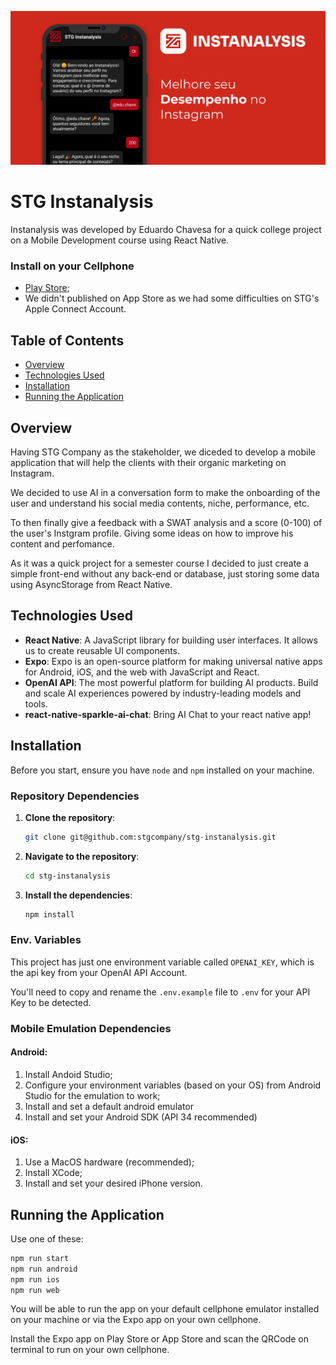 ![Instanalysis Banner](/assets/banner.png)

# STG Instanalysis

Instanalysis was developed by Eduardo Chavesa for a quick college project on a Mobile Development course using React Native.


### Install on your Cellphone

- [Play Store](https://play.google.com/store/apps/details?id=com.stginstanalysis.app);
- We didn't published on App Store as we had some difficulties on STG's Apple Connect Account.

## Table of Contents

- [Overview](#overview)
- [Technologies Used](#technologies-used)
- [Installation](#installation)
- [Running the Application](#running-the-application)

## Overview

Having STG Company as the stakeholder, we diceded to develop a mobile application that will help the clients with their organic marketing on Instagram.

We decided to use AI in a conversation form to make the onboarding of the user and understand his social media contents, niche, performance, etc.

To then finally give a feedback with a SWAT analysis and a score (0-100) of the user's Instgram profile. Giving some ideas on how to improve his content and perfomance.

As it was a quick project for a semester course I decided to just create a simple front-end without any back-end or database, just storing some data using AsyncStorage from React Native. 

## Technologies Used

- **React Native**: A JavaScript library for building user interfaces. It allows us to create reusable UI components.
- **Expo**: Expo is an open-source platform for making universal native apps for Android, iOS, and the web with JavaScript and React.
- **OpenAI API**: The most powerful platform for building AI products. Build and scale AI experiences powered by industry-leading models and tools.
- **react-native-sparkle-ai-chat**: Bring AI Chat to your react native app!

## Installation

Before you start, ensure you have `node` and `npm` installed on your machine. 

### Repository Dependencies

1. **Clone the repository**:

    ```bash
    git clone git@github.com:stgcompany/stg-instanalysis.git
    ```

2. **Navigate to the repository**:

    ```bash
    cd stg-instanalysis
    ```

3. **Install the dependencies**:

    ```bash
    npm install
    ```

### Env. Variables

This project has just one environment variable called `OPENAI_KEY`, which is the api key from your OpenAI API Account.

You'll need to copy and rename the `.env.example` file to `.env` for your API Key to be detected.

### Mobile Emulation Dependencies

#### Android:

1. Install Andoid Studio;
2. Configure your environment variables (based on your OS) from Android Studio for the emulation to work;
3. Install and set a default android emulator
4. Install and set your Android SDK (API 34 recommended)

#### iOS:

1. Use a MacOS hardware (recommended);
2. Install XCode;
3. Install and set your desired iPhone version.

## Running the Application

Use one of these:

```bash
npm run start
npm run android
npm run ios
npm run web
```
You will be able to run the app on your default cellphone emulator installed on your machine or via the Expo app on your own cellphone.

Install the Expo app on Play Store or App Store and scan the QRCode on terminal to run on your own cellphone.
